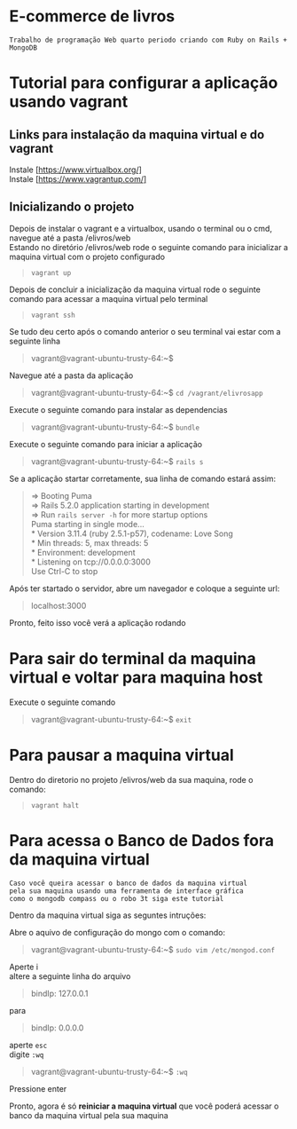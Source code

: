 # E-commerce de livros
    Trabalho de programação Web quarto periodo criando com Ruby on Rails + MongoDB



# Tutorial para configurar a aplicação usando vagrant  

## Links para instalação da maquina virtual e do vagrant  
  Instale [https://www.virtualbox.org/]  
  Instale [https://www.vagrantup.com/]  
## Inicializando o projeto  
  Depois de instalar o vagrant e a virtualbox, usando o terminal ou o cmd, navegue até a pasta /elivros/web  
  Estando no diretório /elivros/web rode o seguinte comando para inicializar a maquina virtual com o projeto configurado  
  >`vagrant up`  

  Depois de concluir a inicialização da maquina virtual rode o seguinte comando para acessar a maquina virtual pelo terminal  

  >`vagrant ssh`  

  Se tudo deu certo após o comando anterior o seu terminal vai estar com a seguinte linha

  >vagrant@vagrant-ubuntu-trusty-64:~$

  Navegue até a pasta da aplicação

  >vagrant@vagrant-ubuntu-trusty-64:~$ `cd /vagrant/elivrosapp`

  Execute o seguinte comando para instalar as dependencias

  >vagrant@vagrant-ubuntu-trusty-64:~$ `bundle`

  Execute o seguinte comando para iniciar a aplicação

  >vagrant@vagrant-ubuntu-trusty-64:~$ `rails s`

  Se a aplicação startar corretamente, sua linha de comando estará assim:

  >=> Booting Puma  
    => Rails 5.2.0 application starting in development  
    => Run `rails server -h` for more startup options  
    Puma starting in single mode...  
    * Version 3.11.4 (ruby 2.5.1-p57), codename: Love Song  
    * Min threads: 5, max threads: 5  
    * Environment: development  
    * Listening on tcp://0.0.0.0:3000  
    Use Ctrl-C to stop

  Após ter startado o servidor, abre um navegador e coloque a seguinte url:  

  >localhost:3000

  Pronto, feito isso você verá a aplicação rodando  

# Para sair do terminal da maquina virtual e voltar para maquina host
  Execute o seguinte comando  
  >vagrant@vagrant-ubuntu-trusty-64:~$ `exit`  

# Para pausar a maquina virtual
  Dentro do diretorio no projeto /elivros/web da sua maquina, rode o comando:  
  >`vagrant halt`  

# Para acessa o Banco de Dados fora da maquina virtual
    Caso você queira acessar o banco de dados da maquina virtual  
    pela sua maquina usando uma ferramenta de interface gráfica  
    como o mongodb compass ou o robo 3t siga este tutorial  

  Dentro da maquina virtual siga as seguntes intruções:  
  
  Abre o aquivo de configuração do mongo com o comando:  

  >vagrant@vagrant-ubuntu-trusty-64:~$ `sudo vim /etc/mongod.conf`  

  Aperte i  
  altere a seguinte linha do arquivo  
  
  >bindIp: 127.0.0.1  
  
  para  
  
  >bindIp: 0.0.0.0  
  
  aperte `esc`  
  digite `:wq` 

  >vagrant@vagrant-ubuntu-trusty-64:~$ `:wq`  

  Pressione enter 

  Pronto, agora é só **reiniciar a maquina virtual** que você poderá acessar o banco da maquina virtual pela sua maquina


